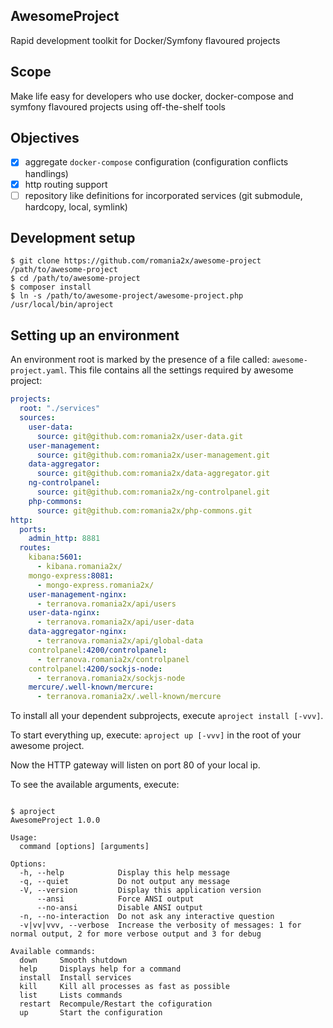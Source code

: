 AwesomeProject
---
Rapid development toolkit for Docker/Symfony flavoured projects

## Scope

Make life easy for developers who use docker, docker-compose and symfony flavoured projects using off-the-shelf tools

## Objectives

- [x] aggregate `docker-compose` configuration (configuration conflicts handlings)
- [x] http routing support
- [ ] repository like definitions for incorporated services (git submodule, hardcopy, local, symlink)

## Development setup

```shell
$ git clone https://github.com/romania2x/awesome-project /path/to/awesome-project
$ cd /path/to/awesome-project
$ composer install
$ ln -s /path/to/awesome-project/awesome-project.php /usr/local/bin/aproject
```

## Setting up an environment

An environment root is marked by the presence of a file called: `awesome-project.yaml`. This file contains all the
settings required by awesome project:

```yaml
projects:
  root: "./services"
  sources:
    user-data:
      source: git@github.com:romania2x/user-data.git
    user-management:
      source: git@github.com:romania2x/user-management.git
    data-aggregator:
      source: git@github.com:romania2x/data-aggregator.git
    ng-controlpanel:
      source: git@github.com:romania2x/ng-controlpanel.git
    php-commons:
      source: git@github.com:romania2x/php-commons.git
http:
  ports:
    admin_http: 8881
  routes:
    kibana:5601:
      - kibana.romania2x/
    mongo-express:8081:
      - mongo-express.romania2x/
    user-management-nginx:
      - terranova.romania2x/api/users
    user-data-nginx:
      - terranova.romania2x/api/user-data
    data-aggregator-nginx:
      - terranova.romania2x/api/global-data
    controlpanel:4200/controlpanel:
      - terranova.romania2x/controlpanel
    controlpanel:4200/sockjs-node:
      - terranova.romania2x/sockjs-node
    mercure/.well-known/mercure:
      - terranova.romania2x/.well-known/mercure
```

To install all your dependent subprojects, execute `aproject install [-vvv]`.

To start everything up, execute: `aproject up [-vvv]` in the root of your awesome project.

Now the HTTP gateway will listen on port 80 of your local ip.

To see the available arguments, execute:

```shell

$ aproject     
AwesomeProject 1.0.0

Usage:
  command [options] [arguments]

Options:
  -h, --help            Display this help message
  -q, --quiet           Do not output any message
  -V, --version         Display this application version
      --ansi            Force ANSI output
      --no-ansi         Disable ANSI output
  -n, --no-interaction  Do not ask any interactive question
  -v|vv|vvv, --verbose  Increase the verbosity of messages: 1 for normal output, 2 for more verbose output and 3 for debug

Available commands:
  down     Smooth shutdown
  help     Displays help for a command
  install  Install services
  kill     Kill all processes as fast as possible
  list     Lists commands
  restart  Recompule/Restart the cofiguration
  up       Start the configuration

```
